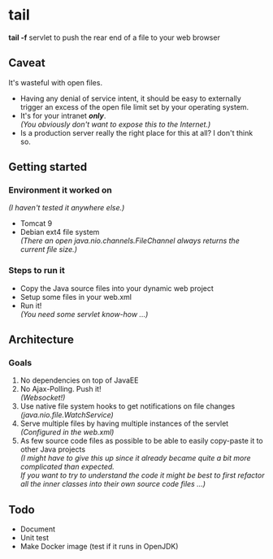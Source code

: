# tail
**tail -f** servlet to push the rear end of a file to your web browser

## Caveat
It's wasteful with open files.
- Having any denial of service intent, it should be easy to externally
    trigger an excess of the open file limit set by your operating system.
- It's for your intranet ___only___.  
    _(You obviously don't want to expose this to the Internet.)_
- Is a production server really the right place for this at all? I don't think
    so.

## Getting started

### Environment it worked on
_(I haven't tested it anywhere else.)_
- Tomcat 9
- Debian ext4 file system  
    _(There an open java.nio.channels.FileChannel always returns the current
    file size.)_

### Steps to run it
- Copy the Java source files into your dynamic web project
- Setup some files in your web.xml
- Run it!  
    _(You need some servlet know-how ...)_

## Architecture

### Goals
1. No dependencies on top of JavaEE
1. No Ajax-Polling. Push it!  
    _(Websocket!)_
1. Use native file system hooks to get notifications on file changes  
    _(java.nio.file.WatchService)_
1. Serve multiple files by having multiple instances of the servlet  
    _(Configured in the web.xml)_
1. As few source code files as possible to be able to easily copy-paste it
    to other Java projects  
    _(I might have to give this up since
    it already became quite a bit more complicated than expected.  
    If you want to try to understand the code it might be best to first refactor
    all the inner classes into their own source code files ...)_

## Todo
- Document
- Unit test
- Make Docker image (test if it runs in OpenJDK)
